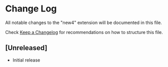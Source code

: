 # Change Log

All notable changes to the "new4" extension will be documented in this file.

Check [Keep a Changelog](http://keepachangelog.com/) for recommendations on how to structure this file.

## [Unreleased]

- Initial release